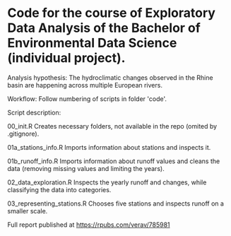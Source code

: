 # Code for the course of Exploratory Data Analysis of the Bachelor of Environmental Data Science (individual project).

Analysis hypothesis: The hydroclimatic changes observed in the Rhine basin are happening across multiple European rivers.

Workflow: Follow numbering of scripts in folder 'code'.

Script description:

00_init.R Creates necessary folders, not available in the repo (omited by .gitignore).

01a_stations_info.R Imports information about stations and inspects it.

01b_runoff_info.R Imports information about runoff values and cleans the data (removing missing values and limiting the years).

02_data_exploration.R Inspects the yearly runoff and changes, while classifying the data into categories.

03_representing_stations.R Chooses five stations and inspects runoff on a smaller scale.

Full report published at https://rpubs.com/verav/785981
